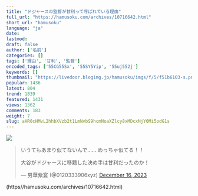 ```yaml
---
title: "ドジャースの監督が甘利って呼ばれている理由"
full_url: "https://hamusoku.com/archives/10716642.html"
short_url: "hamusoku"
language: "ja"
date: 
lastmod: 
draft: false
author: ['名前']
categories: []
tags: ['理由', '甘利', '監督']
encoded_tags: ['55CG55Sx', '55SY5Yip', '55uj552j']
keywords: []
thumbnail: "https://livedoor.blogimg.jp/hamusoku/imgs/f/5/f51b6103-s.png"
popular: 1436
latest: 804
trend: 1839
featured: 1431
views: 1362
comments: 183
weight: 7
slug: aHR0cHMvL2hhbXVzb2t1LmNvbS9hcmNoaXZlcy8xMDcxNjY0Mi5odG1s
---
```


![](https://livedoor.blogimg.jp/hamusoku/imgs/f/5/f51b6103-s.png)

<blockquote class='twitter-tweet'><p></p><p>いうてもあまり似てないんで…… めっちゃ似てる！！</p><p lang='ja' dir='ltr'>大谷がドジャースに移籍した決め手は甘利だったのか！</p>— 男華紫宴 (@0120333906xyz) <a href='https//twitter.com/0120333906xyz/status/1735862506843951272?ref_src=twsrc%5Etfw'>December 16, 2023</a></blockquote> 

(https//hamusoku.com/archives/10716642.html)
